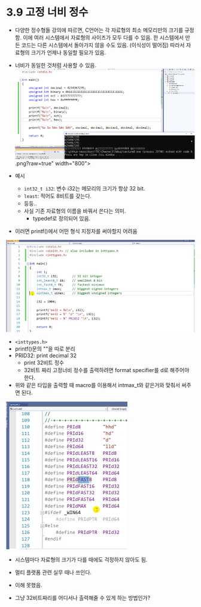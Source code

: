 # 3.9 고정 너비 정수

* 다양한 정수형들 강의에 따르면, C언어는 각 자료형의 최소 메모리만의 크기를 규정함. 이에 여러 시스템에서 자료형의 사이즈가 모두 다를 수 있음. 한 시스템에서 만든 코드는 다른 시스템에서 돌아가지 않을 수도 있음. (이식성이 떨어짐) 따라서 자료형의 크기가 언제나 동일할 필요가 있음.

* 너비가 동일한 것처럼 사용할 수 있음.
![](../images/chapter3/data13.png)
.png?raw=true" width="800">

* 예시
    - `int32_t i32`: 변수 i32는 메모리의 크기가 항상 32 bit.
    - `least`: 적어도 8비트를 갖는다.
    - 등등..
    - 사실 기존 자료형의 이름을 바꿔서 쓴다는 의미.
        - typedef로 정의되어 있음.

* 이러면 printf()에서 어떤 형식 지정자를 써야할지 어려움

![](../images/chapter3/data14.png)

- `<inttypes.h>`
- printf()문의 ""을 따로 분리
- PRID32: print decimal 32 
    - print 32비트 정수
    - 32비트 짜리 고정너비 정수를 출력하려면 format specifier를 d로 해주어야 한다.
- 위와 같은 타입을 출력할 때 macro를 이용해서 intmax_t와 같은거와 맞춰서 써주면 된다.

![](../images/chapter3/data15.png)

- 시스템마다 자료형의 크기가 다를 때에도 걱정하지 않아도 됨.
- 멀티 플랫폼 관련 실무 때나 쓰인다.

- 이해 못했음.
- 그냥 32비트짜리를 어디서나 출력해줄 수 있게 하는 방법인가?